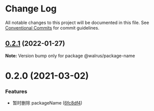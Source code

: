 # Change Log

All notable changes to this project will be documented in this file.
See [Conventional Commits](https://conventionalcommits.org) for commit guidelines.

## [0.2.1](https://github.com/walrusjs/node-library/compare/@walrus/package-name@0.2.0...@walrus/package-name@0.2.1) (2022-01-27)

**Note:** Version bump only for package @walrus/package-name

# 0.2.0 (2021-03-02)

### Features

- 暂时删除 packageName ([6fc8df4](https://github.com/walrusjs/node-library/commit/6fc8df481ae66545af574026910b15749caf9c75))
